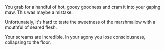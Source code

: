 You grab for a handful of hot, gooey goodness and cram it into your gaping maw.
This was maybe a mistake.

Unfortunately, it's hard to taste the sweetness of the marshmallow
with a mouthful of seared flesh.

Your screams are incredible. In your agony you lose consciousness, collapsing to the floor.